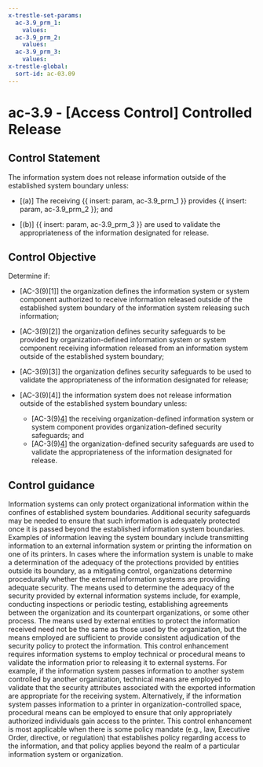 ```yaml
---
x-trestle-set-params:
  ac-3.9_prm_1:
    values:
  ac-3.9_prm_2:
    values:
  ac-3.9_prm_3:
    values:
x-trestle-global:
  sort-id: ac-03.09
---
```


# ac-3.9 - \[Access Control\] Controlled Release

## Control Statement

The information system does not release information outside of the established system boundary unless:

- \[(a)\] The receiving {{ insert: param, ac-3.9_prm_1 }} provides {{ insert: param, ac-3.9_prm_2 }}; and

- \[(b)\] {{ insert: param, ac-3.9_prm_3 }} are used to validate the appropriateness of the information designated for release.

## Control Objective

Determine if:

- \[AC-3(9)[1]\] the organization defines the information system or system component authorized to receive information released outside of the established system boundary of the information system releasing such information;

- \[AC-3(9)[2]\] the organization defines security safeguards to be provided by organization-defined information system or system component receiving information released from an information system outside of the established system boundary;

- \[AC-3(9)[3]\] the organization defines security safeguards to be used to validate the appropriateness of the information designated for release;

- \[AC-3(9)[4]\] the information system does not release information outside of the established system boundary unless:

  - \[AC-3(9)[4](a)\] the receiving organization-defined information system or system component provides organization-defined security safeguards; and
  - \[AC-3(9)[4](b)\] the organization-defined security safeguards are used to validate the appropriateness of the information designated for release.

## Control guidance

Information systems can only protect organizational information within the confines of established system boundaries. Additional security safeguards may be needed to ensure that such information is adequately protected once it is passed beyond the established information system boundaries. Examples of information leaving the system boundary include transmitting information to an external information system or printing the information on one of its printers. In cases where the information system is unable to make a determination of the adequacy of the protections provided by entities outside its boundary, as a mitigating control, organizations determine procedurally whether the external information systems are providing adequate security. The means used to determine the adequacy of the security provided by external information systems include, for example, conducting inspections or periodic testing, establishing agreements between the organization and its counterpart organizations, or some other process. The means used by external entities to protect the information received need not be the same as those used by the organization, but the means employed are sufficient to provide consistent adjudication of the security policy to protect the information. This control enhancement requires information systems to employ technical or procedural means to validate the information prior to releasing it to external systems. For example, if the information system passes information to another system controlled by another organization, technical means are employed to validate that the security attributes associated with the exported information are appropriate for the receiving system. Alternatively, if the information system passes information to a printer in organization-controlled space, procedural means can be employed to ensure that only appropriately authorized individuals gain access to the printer. This control enhancement is most applicable when there is some policy mandate (e.g., law, Executive Order, directive, or regulation) that establishes policy regarding access to the information, and that policy applies beyond the realm of a particular information system or organization.
